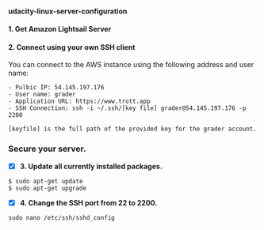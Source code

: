 #### udacity-linux-server-configuration

#### 1. Get Amazon Lightsail Server

#### 2. Connect using your own SSH client

You can connect to the AWS instance using the following address and user name:
```
- Pulbic IP: 54.145.197.176
- User name: grader
- Application URL: https://www.trott.app
- SSH Connection: ssh -i ~/.ssh/[key file] grader@54.145.197.176 -p 2200
```


```
[keyfile] is the full path of the provided key for the grader account.
```



### Secure your server.

- [x] **3. Update all currently installed packages.**

```
$ sudo apt-get update
$ sudo apt-get upgrade
```

- [x] **4. Change the SSH port from 22 to 2200.**

```
sudo nano /etc/ssh/sshd_config
```
